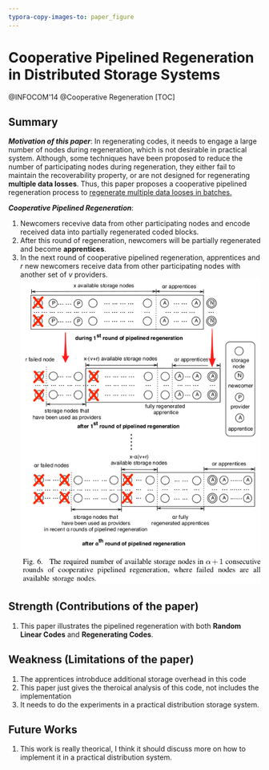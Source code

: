 ```yaml
---
typora-copy-images-to: paper_figure
---
```

# Cooperative Pipelined Regeneration in Distributed Storage Systems
@INFOCOM'14 @Cooperative Regeneration
[TOC]

## Summary
***Motivation of this paper***: In regenerating codes, it needs to engage a large number of nodes during regeneration, which is not desirable in practical system. Although, some techniques have been proposed to reduce the number of participating nodes during regeneration, they either fail to maintain the recoverability property, or are not designed for regenerating **multiple data losses**. Thus, this paper proposes a cooperative pipelined regeneration process to <u>regenerate multiple data looses in batches.</u>

***Cooperative Pipelined Regeneration***:
1. Newcomers recevive data from other participating nodes and encode received data into partially regenerated coded blocks.
2. After this round of regeneration, newcomers will be partially regenerated and become **apprentices**.
3. In the next round of cooperative pipelined regeneration, apprentices and $r$ new newcomers receive data from other participating nodes with another set of $v$ providers. 
![1534941877505](paper_figure/1534941877505.png)

## Strength (Contributions of the paper)
1. This paper illustrates the pipelined regeneration with both **Random Linear Codes** and **Regenerating Codes**. 
## Weakness (Limitations of the paper)
1. The apprentices introbduce additional storage overhead in this code
2. This paper just gives the theroical analysis of this code, not includes the implementation
3. It needs to do the experiments in a practical distribution storage system. 
## Future Works
1. This work is really theorical, I think it should discuss more on how to implement it in a practical distribution system.
